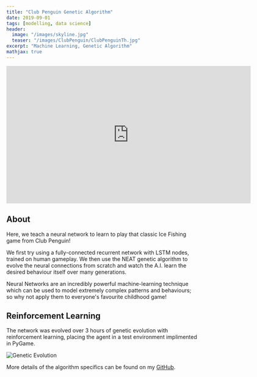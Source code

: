 ```yaml
---
title: "Club Penguin Genetic Algorithm"
date: 2019-09-01
tags: [modelling, data science]
header:
  image: "/images/skyline.jpg"
  teaser: "/images/ClubPenguin/ClubPenguinTh.jpg"
excerpt: "Machine Learning, Genetic Algorithm"
mathjax: true
---
```


<iframe width="640" height="360" src="https://www.youtube-nocookie.com/embed/t1ViDz0MnJE?controls=0&amp;showinfo=0" frameborder="0" allowfullscreen></iframe>

## About
Here, we teach a neural network to learn to play that classic Ice Fishing game from Club Penguin! 

We first try using a fully-connected recurrent network with LSTM nodes, trained on human gameplay. We then use the NEAT genetic algorithm to evolve the neural connections from scratch and watch the A.I. learn the desired behaviour itself over many generations.

Neural Networks are an incredibly powerful machine-learning technique which can be used to model extremely complex patterns and behaviours; so why not apply them to everyone's favourite childhood game!

## Reinforcement Learning

The network was evolved over 3 hours of genetic evolution with reinforcement learning, placing the agent in a test environment implimented in PyGame.

<img src="{{ site.url }}{{ site.baseurl }}/images/ClubPenguin/clubpenguin2.jpg" alt="Genetic Evolution">

More details of the algorithm specifics can be found on my [GitHub](https://github.com/Matt-Jennings-GitHub).